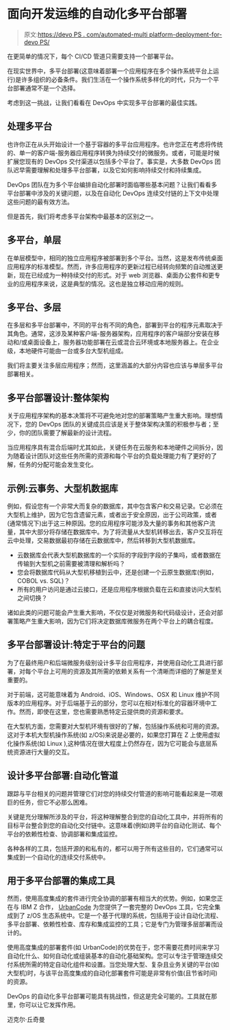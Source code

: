 # 面向开发运维的自动化多平台部署

> 原文:[https://devo PS . com/automated-multi platform-deployment-for-devo PS/](https://devops.com/automated-multiplatform-deployment-for-devops/)

在更简单的情况下，每个 CI/CD 管道只需要支持一个部署平台。

在现实世界中，多平台部署(这意味着部署一个应用程序在多个操作系统平台上运行)是许多组织的必备条件。我们生活在一个操作系统多样化的时代，只为一个平台部署通常不是一个选择。

考虑到这一挑战，让我们看看在 DevOps 中实现多平台部署的最佳实践。

## 处理多平台

也许你正在从头开始设计一个基于容器的多平台应用程序。也许您正在考虑将传统的、单一的客户端-服务器应用程序转换为持续交付的微服务。或者，可能是时候扩展您现有的 DevOps 交付渠道以包括多个平台了。事实是，大多数 DevOps 团队迟早需要理解和处理多平台部署，以及它如何影响持续交付和持续集成。

DevOps 团队在为多个平台编排自动化部署时面临哪些基本问题？让我们看看多平台部署中涉及的关键问题，以及在自动化 DevOps 连续交付链的上下文中处理这些问题的最有效方法。

但是首先，我们将考虑多平台架构中最基本的区别之一。

## 多平台，单层

在单层模型中，相同的独立应用程序被部署到多个平台。当然，这是发布传统桌面应用程序的标准模型。然而，许多应用程序的更新过程已经转向频繁的自动推送更新，现在已经成为一种持续交付的形式。对于 web 浏览器、桌面办公套件和更专业的应用程序来说，这是典型的情况。这也是独立移动应用的规则。

## 多平台、多层

在多层和多平台部署中，不同的平台有不同的角色，部署到平台的程序元素取决于其角色。通常，这涉及某种客户端-服务器架构，应用程序的客户端部分安装在移动和/或桌面设备上，服务器功能部署在云或混合云环境或本地服务器上。在企业级，本地硬件可能由一台或多台大型机组成。

我们将主要关注多层应用程序；然而，这里涵盖的大部分内容也应该与单层多平台部署相关。

## 多平台部署设计:整体架构

关于应用程序架构的基本决策将不可避免地对您的部署策略产生重大影响。理想情况下，您的 DevOps 团队的关键成员应该是关于整体架构决策的积极参与者；至少，你的团队需要了解最新的设计流程。

当应用程序具有混合后端时尤其如此，关键任务在云服务和本地硬件之间拆分，因为随着设计团队对这些任务所需的资源和每个平台的负载处理能力有了更好的了解，任务的分配可能会发生变化。

## 示例:云事务、大型机数据库

例如，假设您有一个非常大而复杂的数据库，其中包含客户和交易记录。它必须在大型机上维护，因为它包含遗留元素，或者出于安全原因，出于公司政策，或者(通常情况下)出于这三种原因。您的应用程序可能涉及大量的事务和其他客户流量，其中大部分将存储在数据库中。为了将流量从大型机转移出去，客户交互将在云中处理，交易数据最初存储在云数据库中，然后转移到大型机数据库。

*   云数据库会代表大型机数据库的一个实际的字段到字段的子集吗，或者数据在传输到大型机之前需要被清理和解析吗？
*   您会将数据库代码从大型机移植到云中，还是创建一个云原生数据库(例如，COBOL vs. SQL)？
*   所有的用户访问是通过云接口，还是应用程序根据负载在云和直接访问大型机之间切换？

诸如此类的问题可能会产生重大影响，不仅仅是对微服务和代码级设计，还会对部署策略产生重大影响，因为它们将决定数据库微服务在两个平台上的耦合程度。

## 多平台部署设计:特定于平台的问题

为了在最终用户和后端微服务级别设计多平台应用程序，并使用自动化工具进行部署，对每个平台上可用的资源及其所需的依赖关系有一个清晰而详细的了解是至关重要的。

对于前端，这可能意味着为 Android、iOS、Windows、OSX 和 Linux 维护不同版本的应用程序。对于后端基于云的部分，您可以在相对标准化的容器环境中工作。然而，即使在这里，您也需要熟悉特定云提供商的资源和要求。

在大型机方面，您需要对大型机环境有很好的了解，包括操作系统和可用的资源。这对于本机大型机操作系统(如 z/OS)来说是必要的，如果您打算在 Z 上使用虚拟化操作系统(如 Linux ),这种情况在很大程度上仍然存在，因为它可能会与底层系统资源进行大量的交互。

## 设计多平台部署:自动化管道

跟踪与平台相关的问题并管理它们对您的持续交付管道的影响可能看起来是一项艰巨的任务，但它不必那么困难。

关键是充分理解所涉及的平台，将这种理解整合到您的自动化工具中，并将所有的目标平台整合到您的自动化交付链中。这意味着(例如)跨平台的自动化测试、每个平台的依赖性检查、协调部署和集成监控。

各种各样的工具，包括开源的和私有的，都可以用于所有这些目的，它们通常可以集成到一个自动化的连续交付系统中。

## 用于多平台部署的集成工具

然而，使用高度集成的套件进行完全协调的部署有相当大的优势。例如，如果您正在与 IBM Z 合作， [UrbanCode](https://developer.ibm.com/urbancode/products/urbancode-deploy/features/urbancode-deploy-system-z/) 为您提供了一套完整的 DevOps 工具，它完全集成到了 z/OS 生态系统中。它是一个基于代理的系统，包括用于设计自动化流程、多平台部署、依赖性检查、库存和集成监控的工具；它是专门为管理多层部署而设计的。

使用高度集成的部署套件(如 UrbanCode)的优势在于，您不需要花费时间来学习自动化什么、如何自动化或组装基本的自动化基础架构。您可以专注于管理连续交付系统所需的特定自动化组件和设置。当您处理大型、复杂且业务关键的平台(如大型机)时，与该平台高度集成的自动化部署套件可能是非常有价值(且节省时间)的资源。

DevOps 的自动化多平台部署可能具有挑战性，但这是完全可能的。工具就在那里，你可以让它发挥作用。

迈克尔·丘奇曼